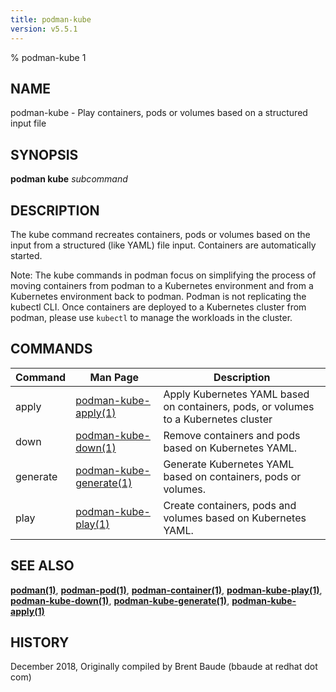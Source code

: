 ```yaml
---
title: podman-kube
version: v5.5.1
---
```


% podman-kube 1

## NAME
podman\-kube - Play containers, pods or volumes based on a structured input file

## SYNOPSIS
**podman kube** *subcommand*

## DESCRIPTION
The kube command recreates containers, pods or volumes based on the input from a structured (like YAML)
file input.  Containers are automatically started.

Note: The kube commands in podman focus on simplifying the process of moving containers from podman to a Kubernetes
environment and from a Kubernetes environment back to podman. Podman is not replicating the kubectl CLI. Once containers
are deployed to a Kubernetes cluster from podman, please use `kubectl` to manage the workloads in the cluster.

## COMMANDS

| Command  | Man Page                                             | Description                                                                   |
| -------  | ---------------------------------------------------- | ----------------------------------------------------------------------------- |
| apply    | [podman-kube-apply(1)](podman-kube-apply.1.md)       | Apply Kubernetes YAML based on containers, pods, or volumes to a Kubernetes cluster  |
| down     | [podman-kube-down(1)](podman-kube-down.1.md)         | Remove containers and pods based on Kubernetes YAML.                          |
| generate | [podman-kube-generate(1)](podman-kube-generate.1.md) | Generate Kubernetes YAML based on containers, pods or volumes.                |
| play     | [podman-kube-play(1)](podman-kube-play.1.md)         | Create containers, pods and volumes based on Kubernetes YAML.                 |

## SEE ALSO
**[podman(1)](podman.1.md)**, **[podman-pod(1)](podman-pod.1.md)**, **[podman-container(1)](podman-container.1.md)**, **[podman-kube-play(1)](podman-kube-play.1.md)**, **[podman-kube-down(1)](podman-kube-down.1.md)**, **[podman-kube-generate(1)](podman-kube-generate.1.md)**, **[podman-kube-apply(1)](podman-kube-apply.1.md)**

## HISTORY
December 2018, Originally compiled by Brent Baude (bbaude at redhat dot com)
